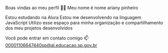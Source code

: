 Boas vindas ao meu perfil 💙💙
Meu nome é nome ariany pinheiro 

Estou estudando na Alura
Estou me desenvolvendo na linguagem JavaScript
Utilizo esse espaço para minha organização e compartilhamento dos meu projetos desenvolvidos

Você pode entrar em contato comigo 📫
00001106647440sp@al.educacao.sp.gov.br 
